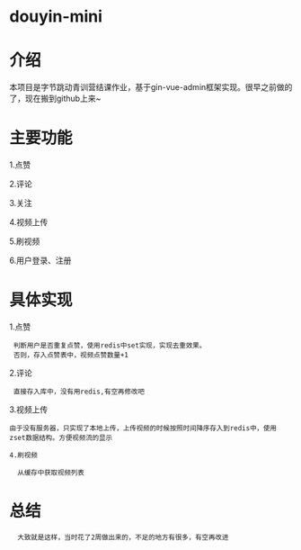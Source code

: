 # douyin-mini

# 介绍
 本项目是字节跳动青训营结课作业，基于gin-vue-admin框架实现。很早之前做的了，现在搬到github上来~
 
 # 主要功能
  1.点赞
  
  2.评论
  
  3.关注
  
  4.视频上传
  
  5.刷视频
  
  6.用户登录、注册
  
  # 具体实现
  
   1.点赞
   
     判断用户是否重复点赞，使用redis中set实现，实现去重效果。
     否则，存入点赞表中，视频点赞数量+1
     
   2.评论
   
     直接存入库中，没有用redis,有空再修改吧
     
   3.视频上传
   
    由于没有服务器，只实现了本地上传，上传视频的时候按照时间降序存入到redis中，使用zset数据结构。方便视频流的显示
    
    4.刷视频
    
      从缓存中获取视频列表
    
   # 总结
   
      大致就是这样，当时花了2周做出来的，不足的地方有很多，有空再改进

